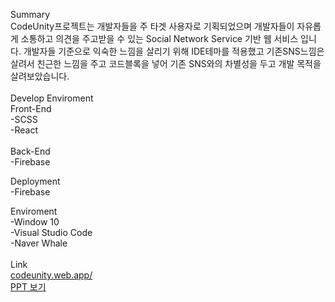 Summary 
<br>
CodeUnity프로젝트는 개발자들을 주 타겟 사용자로 기획되었으며 개발자들이 자유롭게 소통하고 의견을 주고받을 수 있는 Social Network Service 기반 웹 서비스 입니다. 개발자들 기준으로 익숙한 느낌을 살리기 위해 IDE테마를 적용했고 기존SNS느낌은 살려서 친근한 느낌을 주고 코드블록을 넣어 기존 SNS와의 차별성을 두고 개발 목적을 살려보았습니다.
<br><br>
Develop Enviroment
<br>
Front-End <br>
-SCSS
<br>
-React
<br>
<br>
Back-End
<br>
-Firebase

Deployment
<br>
-Firebase
<br>

Enviroment
<br>
-Window 10
<br>
-Visual Studio Code
<br>
-Naver Whale
<br>
<br>
Link
<br>
<a href="https://codeunity.web.app/">codeunity.web.app/</a><br>
<a href="https://1drv.ms/p/s!AvbTI_pfWB3zgQGgre4gL6gDFCK5?e=tQQZkP">PPT 보기</a>

